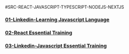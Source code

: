 #SRC-REACT-JAVASCRIPT-TYPESCRIPT-NODEJS-NEXTJS

### [01-Linkedin-Learning Javascript Language](https://github.com/omeatai/src-AI-Software/blob/main/src-javascript-react-node/01-js-learning-js-lang.md)

### [02-React Essential Training](https://github.com/omeatai/src-AI-Software/blob/main/src-javascript-react-node/02-react-ess-training.md)

### [03-Linkedin-Javascript Essential Training](https://github.com/omeatai/src-AI-Software/blob/main/src-javascript-react-node/03-js-ess-training.md)
